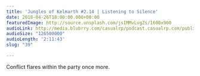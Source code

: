 ```yaml
---
title: 'Jungles of Kelmarth #2.14 | Listening to Silence'
date: 2018-04-26T18:00:00.000+00:00
featuredImage: http://source.unsplash.com/jsIMMvLvgZs/1600x900
audioLink: http://media.blubrry.com/casualrp/podcast.casualrp.com/public/Chapter%202%20Ep.%2014%20_%20Listening%20to%20Silence.mp3
audioSize: "126500000"
audioLength: '2:11:43'
slug: "39"

---
```

Conflict flares within the party once more.